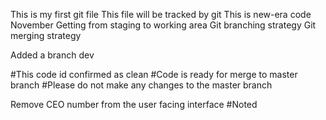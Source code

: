 This is my first git file
This file will be tracked by git
This is new-era code
November
Getting from staging to working area
Git branching strategy
Git merging strategy



Added a branch dev

#This code id confirmed as clean
#Code is ready for merge to master branch
#Please do not make any changes to the master branch

Remove CEO number from the user facing interface
#Noted
